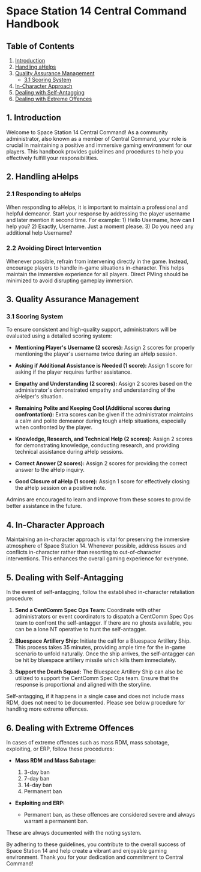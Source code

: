 # Space Station 14 Central Command Handbook

## Table of Contents

1. [Introduction](#introduction)
2. [Handling aHelps](#handling-ahelps)
3. [Quality Assurance Management](#quality-assurance-management)
   - [3.1 Scoring System](#31-scoring-system)
4. [In-Character Approach](#in-character-approach)
5. [Dealing with Self-Antagging](#dealing-with-self-antagging)
6. [Dealing with Extreme Offences](#dealing-with-extreme-offences)

## 1. Introduction

Welcome to Space Station 14 Central Command! As a community administrator, also known as a member of Central Command, your role is crucial in maintaining a positive and immersive gaming environment for our players. This handbook provides guidelines and procedures to help you effectively fulfill your responsibilities.

## 2. Handling aHelps

### 2.1 Responding to aHelps

When responding to aHelps, it is important to maintain a professional and helpful demeanor. Start your response by addressing the player username and later mention it second time. For example: 1) Hello Username, how can I help you? 2) Exactly, Username. Just a moment please. 3) Do you need any additional help Username?


### 2.2 Avoiding Direct Intervention

Whenever possible, refrain from intervening directly in the game. Instead, encourage players to handle in-game situations in-character. This helps maintain the immersive experience for all players. Direct PMing should be minimized to avoid disrupting gameplay immersion.

## 3. Quality Assurance Management

### 3.1 Scoring System

To ensure consistent and high-quality support, administrators will be evaluated using a detailed scoring system:

- **Mentioning Player's Username (2 scores):** Assign 2 scores for properly mentioning the player's username twice during an aHelp session.
  
- **Asking if Additional Assistance is Needed (1 score):** Assign 1 score for asking if the player requires further assistance.

- **Empathy and Understanding (2 scores):** Assign 2 scores based on the administrator's demonstrated empathy and understanding of the aHelper's situation.

- **Remaining Polite and Keeping Cool (Additional scores during confrontation):** Extra scores can be given if the administrator maintains a calm and polite demeanor during tough aHelp situations, especially when confronted by the player.

- **Knowledge, Research, and Technical Help (2 scores):** Assign 2 scores for demonstrating knowledge, conducting research, and providing technical assistance during aHelp sessions.

- **Correct Answer (2 scores):** Assign 2 scores for providing the correct answer to the aHelp inquiry.

- **Good Closure of aHelp (1 score):** Assign 1 score for effectively closing the aHelp session on a positive note.

Admins are encouraged to learn and improve from these scores to provide better assistance in the future.

## 4. In-Character Approach

Maintaining an in-character approach is vital for preserving the immersive atmosphere of Space Station 14. Whenever possible, address issues and conflicts in-character rather than resorting to out-of-character interventions. This enhances the overall gaming experience for everyone.

## 5. Dealing with Self-Antagging

In the event of self-antagging, follow the established in-character retaliation procedure:

1. **Send a CentComm Spec Ops Team:** Coordinate with other administrators or event coordinators to dispatch a CentComm Spec Ops team to confront the self-antagger. If there are no ghosts available, you can be a lone NT operative to hunt the self-antagger.

2. **Bluespace Artillery Ship:** Initiate the call for a Bluespace Artillery Ship. This process takes 35 minutes, providing ample time for the in-game scenario to unfold naturally. Once the ship arrives, the self-antagger can be hit by bluespace artillery missile which kills them immediately. 

3. **Support the Death Squad:** The Bluespace Artillery Ship can also be utilized to support the CentComm Spec Ops team. Ensure that the response is proportional and aligned with the storyline.

Self-antagging, if it happens in a single case and does not include mass RDM, does not need to be documented. Please see below procedure for handling more extreme offences.

## 6. Dealing with Extreme Offences

In cases of extreme offences such as mass RDM, mass sabotage, exploiting, or ERP, follow these procedures:

- **Mass RDM and Mass Sabotage:**
  1. 3-day ban
  2. 7-day ban
  3. 14-day ban
  4. Permanent ban

- **Exploiting and ERP:**
  - Permanent ban, as these offences are considered severe and always warrant a permanent ban.

These are always documented with the noting system. 

By adhering to these guidelines, you contribute to the overall success of Space Station 14 and help create a vibrant and enjoyable gaming environment. Thank you for your dedication and commitment to Central Command!
